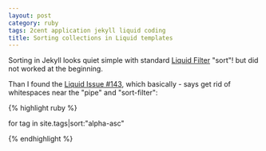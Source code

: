 ```yaml
---
layout: post
category: ruby
tags: 2cent application jekyll liquid coding
title: Sorting collections in Liquid templates
---
```

Sorting in Jekyll looks quiet simple with standard [Liquid Filter](https://github.com/Shopify/liquid/wiki/Liquid-for-Designers) "sort"! but did not worked at the beginning. 

Than I found the [Liquid Issue #143](https://github.com/Shopify/liquid/issues/143), which basically - says get rid of whitespaces near the "pipe" and "sort-filter":

{% highlight ruby %}

for tag in site.tags|sort:"alpha-asc"

{% endhighlight %}
